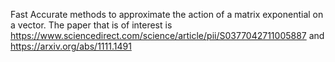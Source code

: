 Fast Accurate methods to approximate the action of a matrix exponential on a vector. The paper that is of interest is 
https://www.sciencedirect.com/science/article/pii/S0377042711005887 and https://arxiv.org/abs/1111.1491
